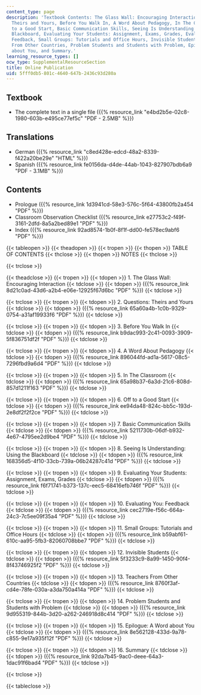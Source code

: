 ```yaml
---
content_type: page
description: 'Textbook Contents: The Glass Wall: Encouraging Interaction, Questions:
  Theirs and Yours, Before You Walk In, A Word About Pedagogy, In The Classroom, Off
  to a Good Start, Basic Communication Skills, Seeing Is Understanding: Using the
  Blackboard, Evaluating Your Students: Assignment, Exams, Grades, Evaluating You:
  Feedback, Small Groups: Tutorials and Office Hours, Invisible Students, Teachers
  From Other Countries, Problem Students and Students with Problem, Epilogue: A Word
  about You, and Summary.'
learning_resource_types: []
ocw_type: SupplementalResourceSection
title: Online Publication
uid: 5fff0db5-801c-4640-647b-2436c93d280a
---
```


Textbook
--------

*   The complete text in a single file ({{% resource_link "e4bd2b5e-02c8-1980-603b-e495ce77ef5c" "PDF - 2.5MB" %}})

Translations
------------

*   German ({{% resource_link "c8ed428e-edcd-48a2-8339-f422a20be29e" "HTML" %}})
*   Spanish ({{% resource_link fe0156da-d4de-44ab-1043-827907bdb6a9 "PDF - 3.1MB" %}})

Contents
--------

*   Prologue ({{% resource_link 1d3941cd-58e3-576c-5f64-43800fb2a454 "PDF" %}})
*   Classroom Observation Checklist ({{% resource_link e27753c2-f49f-3161-2dfd-8a5a2bed89e1 "PDF" %}})
*   Index ({{% resource_link 92ad8574-1b0f-8f1f-dd00-fe578ec9abf6 "PDF" %}})

{{< tableopen >}}
{{< theadopen >}}
{{< tropen >}}
{{< thopen >}}
TABLE OF CONTENTS
{{< thclose >}}
{{< thopen >}}
NOTES
{{< thclose >}}

{{< trclose >}}

{{< theadclose >}}
{{< tropen >}}
{{< tdopen >}}
1\. The Glass Wall: Encouraging Interaction
{{< tdclose >}}
{{< tdopen >}}
({{% resource_link 8d21c0ad-43d6-a2b4-e06e-12925f67d6bc "PDF" %}})
{{< tdclose >}}

{{< trclose >}}
{{< tropen >}}
{{< tdopen >}}
2\. Questions: Theirs and Yours
{{< tdclose >}}
{{< tdopen >}}
({{% resource_link 65a60a4b-1c0b-9329-0754-a31af19933f6 "PDF" %}})
{{< tdclose >}}

{{< trclose >}}
{{< tropen >}}
{{< tdopen >}}
3\. Before You Walk In
{{< tdclose >}}
{{< tdopen >}}
({{% resource_link b9dac993-2c41-0093-3909-5f836751df2f "PDF" %}})
{{< tdclose >}}

{{< trclose >}}
{{< tropen >}}
{{< tdopen >}}
4\. A Word About Pedagogy
{{< tdclose >}}
{{< tdopen >}}
({{% resource_link 896044fd-ad1a-5617-08c5-7296fbd9a6d4 "PDF" %}})
{{< tdclose >}}

{{< trclose >}}
{{< tropen >}}
{{< tdopen >}}
5\. In The Classroom
{{< tdclose >}}
{{< tdopen >}}
({{% resource_link 65a98b37-6a3d-21c6-808d-857d1211f163 "PDF" %}})
{{< tdclose >}}

{{< trclose >}}
{{< tropen >}}
{{< tdopen >}}
6\. Off to a Good Start
{{< tdclose >}}
{{< tdopen >}}
({{% resource_link ee94da48-824c-bb5c-193d-2e8df2f2f2ce "PDF" %}})
{{< tdclose >}}

{{< trclose >}}
{{< tropen >}}
{{< tdopen >}}
7\. Basic Communication Skills
{{< tdclose >}}
{{< tdopen >}}
({{% resource_link 5211730b-06df-b932-4e67-4795ee2d9be4 "PDF" %}})
{{< tdclose >}}

{{< trclose >}}
{{< tropen >}}
{{< tdopen >}}
8\. Seeing Is Understanding: Using the Blackboard
{{< tdclose >}}
{{< tdopen >}}
({{% resource_link 168356d5-4f10-33cb-739a-06b24287c41d "PDF" %}})
{{< tdclose >}}

{{< trclose >}}
{{< tropen >}}
{{< tdopen >}}
9\. Evaluating Your Students: Assignment, Exams, Grades
{{< tdclose >}}
{{< tdopen >}}
({{% resource_link f6f71741-b373-137c-eec5-68416efb746f "PDF" %}})
{{< tdclose >}}

{{< trclose >}}
{{< tropen >}}
{{< tdopen >}}
10\. Evaluating You: Feedback
{{< tdclose >}}
{{< tdopen >}}
({{% resource_link cec2719e-f56c-664a-24c3-7c5ee09f35a4 "PDF" %}})
{{< tdclose >}}

{{< trclose >}}
{{< tropen >}}
{{< tdopen >}}
11\. Small Groups: Tutorials and Office Hours
{{< tdclose >}}
{{< tdopen >}}
({{% resource_link b59abf61-610c-aa95-5fb3-82060708bbe7 "PDF" %}})
{{< tdclose >}}

{{< trclose >}}
{{< tropen >}}
{{< tdopen >}}
12\. Invisible Students
{{< tdclose >}}
{{< tdopen >}}
({{% resource_link 5f3233c9-8a99-1450-90f4-8f43746925f2 "PDF" %}})
{{< tdclose >}}

{{< trclose >}}
{{< tropen >}}
{{< tdopen >}}
13\. Teachers From Other Countries
{{< tdclose >}}
{{< tdopen >}}
({{% resource_link 8760f3af-cd4e-78fe-030a-a3da750a414a "PDF" %}})
{{< tdclose >}}

{{< trclose >}}
{{< tropen >}}
{{< tdopen >}}
14\. Problem Students and Students with Problem
{{< tdclose >}}
{{< tdopen >}}
({{% resource_link 9d955319-844b-3d20-a262-246918d8c414 "PDF" %}})
{{< tdclose >}}

{{< trclose >}}
{{< tropen >}}
{{< tdopen >}}
15\. Epilogue: A Word about You
{{< tdclose >}}
{{< tdopen >}}
({{% resource_link 8e562128-433d-9a78-c855-9e17a935f12f "PDF" %}})
{{< tdclose >}}

{{< trclose >}}
{{< tropen >}}
{{< tdopen >}}
16\. Summary
{{< tdclose >}}
{{< tdopen >}}
({{% resource_link 92da7b45-9ac0-deee-64a3-1dac91f6bad4 "PDF" %}})
{{< tdclose >}}

{{< trclose >}}

{{< tableclose >}}